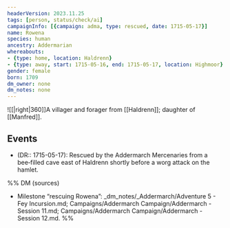 ```yaml
---
headerVersion: 2023.11.25
tags: [person, status/check/ai]
campaignInfo: [{campaign: adma, type: rescued, date: 1715-05-17}]
name: Rowena
species: human
ancestry: Addermarian
whereabouts: 
- {type: home, location: Haldrenn}
- {type: away, start: 1715-05-16, end: 1715-05-17, location: Highmoor}
gender: female
born: 1709
dm_owner: none
dm_notes: none
---
```

![[|right|360]]A villager and forager from [[Haldrenn]]; daughter of [[Manfred]].

## Events
- (DR:: 1715-05-17): Rescued by the Addermarch Mercenaries from a bee‑filled cave east of Haldrenn shortly before a worg attack on the hamlet.

%% DM (sources)
- Milestone “rescuing Rowena”: _dm_notes/_Addermarch/Adventure 5 - Fey Incursion.md; Campaigns/Addermarch Campaign/Addermarch - Session 11.md; Campaigns/Addermarch Campaign/Addermarch - Session 12.md.
%%

